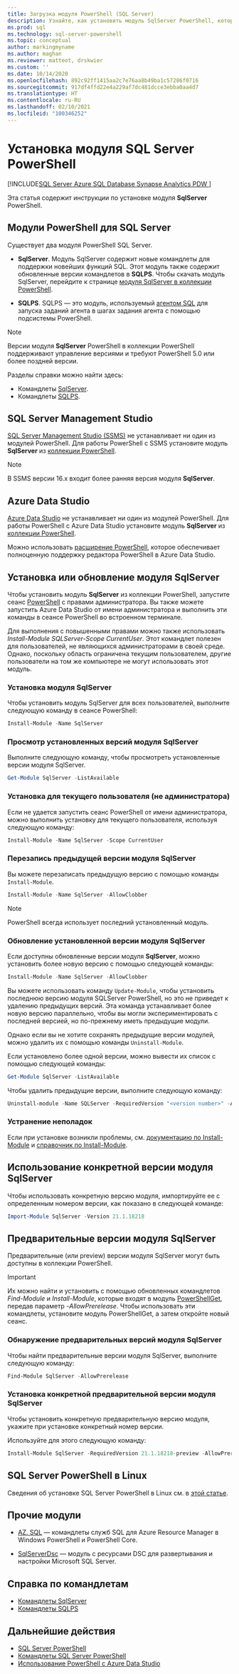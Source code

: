 ```yaml
---
title: Загрузка модуля PowerShell (SQL Server)
description: Узнайте, как установить модуль SqlServer PowerShell, который предоставляет командлеты, поддерживающие последние функции SQL, а также содержит обновленные версии командлетов в модуле SQLPS.
ms.prod: sql
ms.technology: sql-server-powershell
ms.topic: conceptual
author: markingmyname
ms.author: maghan
ms.reviewer: matteot, drskwier
ms.custom: ''
ms.date: 10/14/2020
ms.openlocfilehash: 892c92ff1415aa2c7e76aa8b49ba1c57286f0716
ms.sourcegitcommit: 917df4ffd22e4a229af7dc481dcce3ebba0aa4d7
ms.translationtype: HT
ms.contentlocale: ru-RU
ms.lasthandoff: 02/10/2021
ms.locfileid: "100346252"
---
```

# <a name="install-the-sql-server-powershell-module"></a>Установка модуля SQL Server PowerShell

[!INCLUDE[SQL Server Azure SQL Database Synapse Analytics PDW ](../includes/applies-to-version/sql-asdb-asdbmi-asa-pdw.md)]

Эта статья содержит инструкции по установке модуля **SqlServer** PowerShell.

## <a name="powershell-modules-for-sql-server"></a>Модули PowerShell для SQL Server

Существует два модуля PowerShell SQL Server.

- **SqlServer**. Модуль SqlServer содержит новые командлеты для поддержки новейших функций SQL. Этот модуль также содержит обновленные версии командлетов в **SQLPS**. Чтобы скачать модуль SqlServer, перейдите к странице [модуля SqlServer в коллекции PowerShell](https://www.powershellgallery.com/packages/Sqlserver).

- **SQLPS**. SQLPS — это модуль, используемый [агентом SQL](sql-server-powershell.md#sql-server-agent) для запуска заданий агента в шагах задания агента с помощью подсистемы PowerShell.

> [!NOTE]
> Версии модуля **SqlServer** PowerShell в коллекции PowerShell поддерживают управление версиями и требуют PowerShell 5.0 или более поздней версии.

Разделы справки можно найти здесь:

- Командлеты [SqlServer](/powershell/module/sqlserver).
- Командлеты [SQLPS](/powershell/module/sqlps).

## <a name="sql-server-management-studio"></a>SQL Server Management Studio

[SQL Server Management Studio (SSMS)](../ssms/download-sql-server-management-studio-ssms.md) не устанавливает ни один из модулей PowerShell. Для работы PowerShell с SSMS установите модуль **SqlServer** из [коллекции PowerShell](https://www.powershellgallery.com/packages/Sqlserver).

> [!NOTE]
> В SSMS версии 16.x входит более ранняя версия модуля **SqlServer**.

## <a name="azure-data-studio"></a>Azure Data Studio

[Azure Data Studio](../azure-data-studio/download-azure-data-studio.md) не устанавливает ни один из модулей PowerShell. Для работы PowerShell с Azure Data Studio установите модуль **SqlServer** из [коллекции PowerShell](https://www.powershellgallery.com/packages/Sqlserver).

Можно использовать [расширение PowerShell](../azure-data-studio/extensions/powershell-extension.md), которое обеспечивает полноценную поддержку редактора PowerShell в Azure Data Studio.

## <a name="installing-or-updating-the-sqlserver-module"></a>Установка или обновление модуля SqlServer

Чтобы установить модуль **SqlServer** из коллекции PowerShell, запустите сеанс [PowerShell](/powershell/scripting/overview) с правами администратора. Вы также можете запустить Azure Data Studio от имени администратора и выполнить эти команды в сеансе PowerShell во встроенном терминале.

Для выполнения с повышенными правами можно также использовать *Install-Module SQLServer-Scope CurrentUser*. Этот командлет полезен для пользователей, не являющихся администраторами в своей среде. Однако, поскольку область ограничена текущим пользователем, другие пользователи на том же компьютере не могут использовать этот модуль.

### <a name="install-the-sqlserver-module"></a>Установка модуля SqlServer

Чтобы установить модуль SqlServer для всех пользователей, выполните следующую команду в сеансе PowerShell:

```powershell
Install-Module -Name SqlServer
```

### <a name="to-view-the-versions-of-the-sqlserver-module-installed"></a>Просмотр установленных версий модуля SqlServer

Выполните следующую команду, чтобы просмотреть установленные версии модуля SqlServer.

```powershell
Get-Module SqlServer -ListAvailable
```

### <a name="install-for-the-current-user-rather-than-as-an-administrator"></a>Установка для текущего пользователя (не администратора)

Если не удается запустить сеанс PowerShell от имени администратора, можно выполнить установку для текущего пользователя, используя следующую команду:

```powershell
Install-Module -Name SqlServer -Scope CurrentUser
```

### <a name="to-overwrite-a-previous-version-of-the-sqlserver-module"></a>Перезапись предыдущей версии модуля SqlServer

Вы можете перезаписать предыдущую версию с помощью команды `Install-Module`.

```powershell
Install-Module -Name SqlServer -AllowClobber
```

> [!Note]
> PowerShell всегда использует последний установленный модуль.

### <a name="update-the-installed-version-of-the-sqlserver-module"></a>Обновление установленной версии модуля SqlServer

Если доступны обновленные версии модуля **SqlServer**, можно установить более новую версию с помощью следующей команды:

```powershell
Install-Module -Name SqlServer -AllowClobber
```

Вы можете использовать команду `Update-Module`, чтобы установить последнюю версию модуля SQLServer PowerShell, но это не приведет к удалению предыдущих версий. Эта команда устанавливает более новую версию параллельно, чтобы вы могли экспериментировать с последней версией, но по-прежнему иметь предыдущие модули.

Однако если вы не хотите сохранять предыдущие версии модулей, можно удалить их с помощью команды `Uninstall-Module`.

Если установлено более одной версии, можно вывести их список с помощью следующей команды:

```powershell
Get-Module SqlServer -ListAvailable
```

Чтобы удалить предыдущие версии, выполните следующую команду:

```powershell
Uninstall-module -Name SQLServer -RequiredVersion "<version number>" -AllowClobber
```

### <a name="troubleshooting"></a>Устранение неполадок

Если при установке возникли проблемы, см. [документацию по Install-Module](https://www.powershellgallery.com/packages/PowerShellGet/2.2.1) и [справочник по Install-Module](/powershell/module/powershellget/Install-Module).

## <a name="using-a-specific-version-of-the-sqlserver-module"></a>Использование конкретной версии модуля SqlServer

Чтобы использовать конкретную версию модуля, импортируйте ее с определенным номером версии, как показано в следующей команде:

```powershell
Import-Module SqlServer -Version 21.1.18218
```

## <a name="pre-release-versions-of-the-sqlserver-module"></a>Предварительные версии модуля SqlServer

Предварительные (или preview) версии модуля SqlServer могут быть доступны в коллекции PowerShell.

> [!IMPORTANT]
> Их можно найти и установить с помощью обновленных командлетов *Find-Module* и *Install-Module*, которые входят в модуль [PowerShellGet](https://www.powershellgallery.com/packages/PowerShellGet), передав параметр *-AllowPrerelease*. Чтобы использовать эти командлеты, установите модуль PowerShellGet, а затем откройте новый сеанс.

### <a name="to-discover-pre-release-versions-of-the-sqlserver-module"></a>Обнаружение предварительных версий модуля SqlServer

Чтобы найти предварительные версии модуля SqlServer, выполните следующую команду:

```powershell
Find-Module SqlServer -AllowPrerelease
```

### <a name="to-install-a-specific-pre-release-version-of-the-sqlserver-module"></a>Установка конкретной предварительной версии модуля SqlServer

Чтобы установить конкретную предварительную версию модуля, укажите при установке конкретный номер версии.

Используйте для этого следующую команду:

```powershell
Install-Module SqlServer -RequiredVersion 21.1.18218-preview -AllowPrerelease
```

## <a name="sql-server-powershell-on-linux"></a>SQL Server PowerShell в Linux

Сведения об установке SQL Server PowerShell в Linux см. в [этой статье](../linux/sql-server-linux-manage-powershell-core.md).

## <a name="other-modules"></a>Прочие модули

- [AZ. SQL](https://www.powershellgallery.com/packages/Az.Sql/) — командлеты служб SQL для Azure Resource Manager в Windows PowerShell и PowerShell Core.

- [SqlServerDsc](https://www.powershellgallery.com/packages/SqlServerDsc/) — модуль с ресурсами DSC для развертывания и настройки Microsoft SQL Server.

## <a name="cmdlet-reference"></a>Справка по командлетам

- [Командлеты SqlServer](/powershell/module/sqlserver)
- [Командлеты SQLPS](/powershell/module/sqlps)

## <a name="next-steps"></a>Дальнейшие действия

- [SQL Server PowerShell](sql-server-powershell.md)
- [Командлеты SQL Server PowerShell](/powershell/module/sqlserver)
- [Использование PowerShell с Azure Data Studio](../azure-data-studio/extensions/powershell-extension.md)